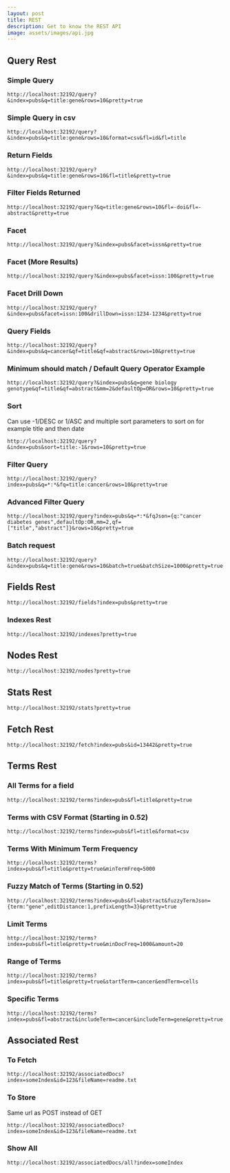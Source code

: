 ```yaml
---
layout: post
title: REST
description: Get to know the REST API
image: assets/images/api.jpg
---
```


## Query Rest

### Simple Query
```
http://localhost:32192/query?&index=pubs&q=title:gene&rows=10&pretty=true
```

### Simple Query in csv
```
http://localhost:32192/query?&index=pubs&q=title:gene&rows=10&format=csv&fl=id&fl=title
```

###  Return Fields
```
http://localhost:32192/query?&index=pubs&q=title:gene&rows=10&fl=title&pretty=true
```

###  Filter Fields Returned
```
http://localhost:32192/query?&q=title:gene&rows=10&fl=-doi&fl=-abstract&pretty=true
```

###  Facet
```
http://localhost:32192/query?&index=pubs&facet=issn&pretty=true
```

### Facet (More Results)
```
http://localhost:32192/query?&index=pubs&facet=issn:100&pretty=true
```

### Facet Drill Down
```
http://localhost:32192/query?&index=pubs&facet=issn:100&drillDown=issn:1234-1234&pretty=true
```

### Query Fields
```
http://localhost:32192/query?&index=pubs&q=cancer&qf=title&qf=abstract&rows=10&pretty=true
```

###  Minimum should match / Default Query Operator Example
```
http://localhost:32192/query?&index=pubs&q=gene biology genotype&qf=title&qf=abstract&mm=2&defaultOp=OR&rows=10&pretty=true
```

### Sort
Can use -1/DESC or 1/ASC and multiple sort parameters to sort on for example title and then date
```
http://localhost:32192/query?&index=pubs&sort=title:-1&rows=10&pretty=true
```

### Filter Query
```
http://localhost:32192/query?index=pubs&q=*:*&fq=title:cancer&rows=10&pretty=true
```

### Advanced Filter Query
```
http://localhost:32192/query?index=pubs&q=*:*&fqJson={q:"cancer diabetes genes",defaultOp:OR,mm=2,qf=["title","abstract"]}&rows=10&pretty=true
```

### Batch request
```
http://localhost:32192/query?&index=pubs&q=title:gene&rows=10&batch=true&batchSize=1000&pretty=true
```

##  Fields Rest
```
http://localhost:32192/fields?index=pubs&pretty=true
```

### Indexes Rest
```
http://localhost:32192/indexes?pretty=true
```

## Nodes Rest
```
http://localhost:32192/nodes?pretty=true
```

## Stats Rest
```
http://localhost:32192/stats?pretty=true
```

## Fetch Rest
```
http://localhost:32192/fetch?index=pubs&id=13442&pretty=true
```

## Terms Rest
### All Terms for a field
```
http://localhost:32192/terms?index=pubs&fl=title&pretty=true
```

### Terms with CSV Format (Starting in 0.52)
```
http://localhost:32192/terms?index=pubs&fl=title&format=csv
```

### Terms With Minimum Term Frequency
```
http://localhost:32192/terms?index=pubs&fl=title&pretty=true&minTermFreq=5000
```

### Fuzzy Match of Terms (Starting in 0.52)
```
http://localhost:32192/terms?index=pubs&fl=abstract&fuzzyTermJson={term:"gene",editDistance:1,prefixLength=3}&pretty=true
```

### Limit Terms
```
http://localhost:32192/terms?index=pubs&fl=title&pretty=true&minDocFreq=1000&amount=20
```

### Range of Terms
```
http://localhost:32192/terms?index=pubs&fl=title&pretty=true&startTerm=cancer&endTerm=cells
```

### Specific Terms
```
http://localhost:32192/terms?index=pubs&fl=abstract&includeTerm=cancer&includeTerm=gene&pretty=true
```

## Associated Rest

### To Fetch
```
http://localhost:32192/associatedDocs?index=someIndex&id=123&fileName=readme.txt
```

### To Store
Same url as POST instead of GET
```
http://localhost:32192/associatedDocs?index=someIndex&id=123&fileName=readme.txt
```

### Show All
```
http://localhost:32192/associatedDocs/all?index=someIndex
```
